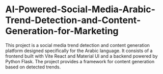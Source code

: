 # AI-Powered-Social-Media-Arabic-Trend-Detection-and-Content-Generation-for-Marketing
This project is a social media trend detection and content generation platform designed specifically for the Arabic language. It consists of a frontend built with Vite React and Material UI and a backend powered by Python Flask. The project provides a framework for content generation based on detected trends.
